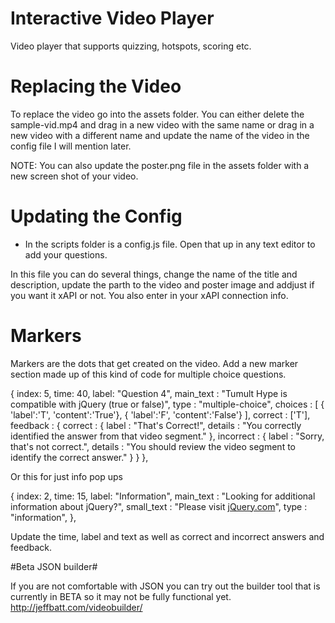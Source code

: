 # Interactive Video Player #

Video player that supports quizzing, hotspots, scoring etc. 

# Replacing the Video #

To replace the video go into the assets folder. You can either delete the sample-vid.mp4 and drag in a new video with the same name or drag in a new video with a different name and update the name of the video in the config file I will mention later. 

NOTE: You can also update the poster.png file in the assets folder with a new screen shot of your video. 

# Updating the Config #

- In the scripts folder is a config.js file. Open that up in any text editor to add your questions. 

In this file you can do several things, change the name of the title and description, update the parth to the video and poster image and addjust if you want it xAPI or not. You also enter in your xAPI connection info. 

# Markers #

Markers are the dots that get created on the video. Add a new marker section made up of this kind of code for multiple choice questions. 

{
  index: 5,
  time: 40,
  label: "Question 4",
  main_text : "Tumult Hype is compatible with jQuery <span class='instructions'>(true or false)</span>",
  type : "multiple-choice",
  choices : [
  	{ 'label':'T',
      'content':'True'},
  	{ 'label':'F',
      'content':'False'}
  ],
  correct : ['T'],
  feedback : {
    correct : {
      label : "That's Correct!",
      details : "You correctly identified the answer from that video segment."
    },
    incorrect : {
      label : "Sorry, that's not correct.",
      details : "You should review the video segment to identify the correct answer."
    }
  }
},

Or this for just info pop ups

{
  index: 2,
  time: 15,
  label: "Information",
  main_text : "Looking for additional information about jQuery?",
  small_text : "Please visit <a href='https://www.jquery.com'>jQuery.com</a>",
  type : "information",
},

Update the time, label and text as well as correct and incorrect answers and feedback. 

#Beta JSON builder#

If you are not comfortable with JSON you can try out the builder tool that is currently in BETA so it may not be fully functional yet. http://jeffbatt.com/videobuilder/